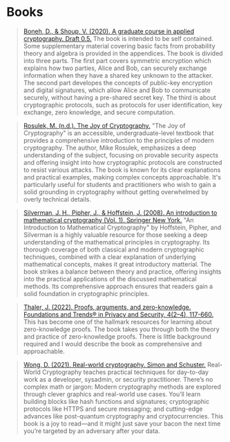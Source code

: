 # Books

>[Boneh, D., & Shoup, V. (2020). A graduate course in applied cryptography. Draft 0.5.](https://crypto.stanford.edu/~dabo/cryptobook/BonehShoup_0_4.pdf)
The book is intended to be self contained. 
Some supplementary material covering basic facts from probability theory and algebra is provided in the appendices. The book is divided into three parts.
The first part covers symmetric encryption which explains how two parties, Alice and Bob, can
securely exchange information when they have a shared key unknown to the attacker.
The second part developes the concepts of public-key encryption and digital signatures, which allow
Alice and Bob to communicate securely, without having a pre-shared secret key.
The third  is about cryptographic protocols, such as protocols for user identification, key exchange, zero knowledge, and secure computation.

>[Rosulek, M. (n.d.). The Joy of Cryptography.](https://joyofcryptography.com)
"The Joy of Cryptography" is an accessible, undergraduate-level textbook that provides a comprehensive introduction to the principles of modern cryptography. 
The author, Mike Rosulek, emphasizes a deep understanding of the subject, focusing on provable security aspects and offering insight into how cryptographic protocols are constructed to resist various attacks. 
The book is known for its clear explanations and practical examples, making complex concepts approachable. 
It's particularly useful for students and practitioners who wish to gain a solid grounding in cryptography without getting overwhelmed by overly technical details. 

>[Silverman, J. H., Pipher, J., & Hoffstein, J. (2008). An introduction to mathematical cryptography (Vol. 1). Springer New York.](https://github.com/isislovecruft/library--/blob/master/cryptography%20%26%20mathematics/An%20Introduction%20to%20Mathematical%20Cryptography%20(2014)%20-%20Hoffstein%2C%20Pipher%2C%20Silverman.pdf)
"An Introduction to Mathematical Cryptography" by Hoffstein, Pipher, and Silverman is a highly valuable resource for those seeking a deep understanding of the mathematical principles in cryptography. 
Its thorough coverage of both classical and modern cryptographic techniques, combined with a clear explanation of underlying mathematical concepts, makes it great introductory matterial. 
The book strikes a balance between theory and practice, offering insights into the practical applications of the discussed mathematical methods. 
Its comprehensive approach ensures that readers gain a solid foundation in cryptographic principles.

>[Thaler, J. (2022). Proofs, arguments, and zero-knowledge. Foundations and Trends® in Privacy and Security, 4(2–4), 117-660.](https://people.cs.georgetown.edu/jthaler/ProofsArgsAndZK.pdf)
This has become one of the hallmark resources for learning about zero-knowledge proofs. 
The book takes you through both the theory and practice of zero-knowledge proofs. 
There is little background required and I would describe the book as comprehensive and approachable.

>[Wong, D. (2021). Real-world cryptography. Simon and Schuster.](https://www.manning.com/books/real-world-cryptography?a_aid=Realworldcrypto&a_bid=ad500e09)
Real-World Cryptography teaches practical techniques for day-to-day work as a developer, sysadmin, or security practitioner. There’s no complex math or jargon: Modern cryptography methods are explored through clever graphics and real-world use cases. You’ll learn building blocks like hash functions and signatures; cryptographic protocols like HTTPS and secure messaging; and cutting-edge advances like post-quantum cryptography and cryptocurrencies. This book is a joy to read—and it might just save your bacon the next time you’re targeted by an adversary after your data.

